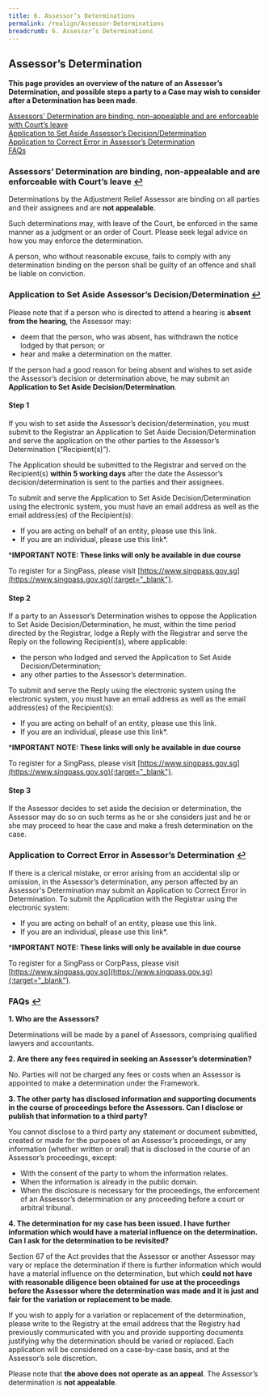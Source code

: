 ```yaml
---
title: 6. Assessor’s Determinations
permalink: /realign/Assessor-Determinations
breadcrumb: 6. Assessor’s Determinations
---
```


## Assessor’s Determination ##
**This page provides an overview of the nature of an Assessor’s Determination, and possible steps a party to a Case may wish to consider after a Determination has been made**.

<a href="#determination" id="s1">Assessors’ Determination are binding, non-appealable and are enforceable with Court’s leave</a><br> 
<a href="#set" id="s2">Application to Set Aside Assessor’s Decision/Determination</a><br> 
<a href="#correct" id="s3">Application to Correct Error in Assessor’s Determination</a><br> 
<a href="#faq" id="f1">FAQs</a> 

### <a name="determination">Assessors’ Determination are binding, non-appealable and are enforceable with Court’s leave</a> <a href="#s1" title="Return to top">↩</a> ###
Determinations by the Adjustment Relief Assessor are binding on all parties and their assignees and are **not appealable**. 

Such determinations may, with leave of the Court, be enforced in the same manner as a judgment or an order of Court. Please seek legal advice on how you may enforce the determination. 

A person, who without reasonable excuse, fails to comply with any determination binding on the person shall be guilty of an offence and shall be liable on conviction.

### <a name="set">Application to Set Aside Assessor’s Decision/Determination</a> <a href="#s2" title="Return to top">↩</a> ###
Please note that if a person who is directed to attend a hearing is **absent from the hearing**, the Assessor may: 

* deem that the person, who was absent, has withdrawn the notice lodged by that person; or
* hear and make a determination on the matter. 

If the person had a good reason for being absent and wishes to set aside the Assessor’s decision or determination above, he may submit an **Application to Set Aside Decision/Determination**.

#### Step 1 ####
If you wish to set aside the Assessor’s decision/determination, you must submit to the Registrar an Application to Set Aside Decision/Determination and serve the application on the other parties to the Assessor’s Determination (“Recipient(s)”). 

The Application should be submitted to the Registrar and served on the Recipient(s) **within 5 working days** after the date the Assessor’s decision/determination is sent to the parties and their assignees.

To submit and serve the Application to Set Aside Decision/Determination using the electronic system, you must have an email address as well as the email address(es) of the Recipient(s):

* If you are acting on behalf of an entity, please use this link.
* If you are an individual, please use this link*. 

***IMPORTANT NOTE: These links will only be available in due course**

To register for a SingPass, please visit [https://www.singpass.gov.sg](https://www.singpass.gov.sg){:target="_blank"}. 

#### Step 2 ####
If a party to an Assessor’s Determination wishes to oppose the Application to Set Aside Decision/Determination, he must, within the time period directed by the Registrar, lodge a Reply with the Registrar and serve the Reply on the following Recipient(s), where applicable:
 
* the person who lodged and served the Application to Set Aside Decision/Determination; 
* any other parties to the Assessor’s determination. 

To submit and serve the Reply using the electronic system using the electronic system, you must have an email address as well as the email address(es) of the Recipient(s):
* If you are acting on behalf of an entity, please use this link.
* If you are an individual, please use this link*. 

***IMPORTANT NOTE: These links will only be available in due course**

To register for a SingPass, please visit [https://www.singpass.gov.sg](https://www.singpass.gov.sg){:target="_blank"}. 

#### Step 3 #### 
If the Assessor decides to set aside the decision or determination, the Assessor may do so on such terms as he or she considers just and he or she may proceed to hear the case and make a fresh determination on the case.

### <a name="correct">Application to Correct Error in Assessor’s Determination</a> <a href="#s3" title="Return to top">↩</a> ###
If there is a clerical mistake, or error arising from an accidental slip or omission, in the Assessor’s determination, any person affected by an Assessor's Determination may submit an Application to Correct Error in Determination.
To submit the Application with the Registrar using the electronic system:
* If you are acting on behalf of an entity, please use this link.
* If you are an individual, please use this link*. 

***IMPORTANT NOTE: These links will only be available in due course**

To register for a SingPass or CorpPass, please visit [https://www.singpass.gov.sg](https://www.singpass.gov.sg){:target="_blank"}. 

### <a name="faq">FAQs</a> <a href="#f1" title="Return to top">↩</a> ###

**1.	Who are the Assessors?**

Determinations will be made by a panel of Assessors, comprising qualified lawyers and accountants. 

**2.	Are there any fees required in seeking an Assessor’s determination?**

No. Parties will not be charged any fees or costs when an Assessor is appointed to make a determination under the Framework.  
 
**3.	The other party has disclosed information and supporting documents in the course of proceedings before the Assessors. Can I disclose or publish that information to a third party?**

You cannot disclose to a third party any statement or document submitted, created or made for the purposes of an Assessor’s proceedings, or any information (whether written or oral) that is disclosed in the course of an Assessor’s proceedings, except:

* With the consent of the party to whom the information relates.
* When the information is already in the public domain.
* When the disclosure is necessary for the proceedings, the enforcement of an Assessor’s determination or any proceeding before a court or arbitral tribunal.  

**4.	The determination for my case has been issued. I have further information which would have a material influence on the determination. Can I ask for the determination to be revisited?**  

Section 67 of the Act provides that the Assessor or another Assessor may vary or replace the determination if there is further information which would have a material influence on the determination, but which **could not have with reasonable diligence been obtained for use at the proceedings before the Assessor where the determination was made and it is just and fair for the variation or replacement to be made**.

If you wish to apply for a variation or replacement of the determination, please write to the Registry at the email address that the Registry had previously communicated with you and provide supporting documents justifying why the determination should be varied or replaced. Each application will be considered on a case-by-case basis, and at the Assessor’s sole discretion.

Please note that **the above does not operate as an appeal**. The Assessor’s determination is **not appealable**. 
